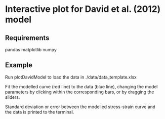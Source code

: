 # Interactive plot for David et al. (2012) model

## Requirements
pandas
matplotlib
numpy

## Example
Run plotDavidModel to load the data in ./data/data_template.xlsx

Fit the modelled curve (red line) to the data (blue line), changing the model parameters by clicking within the corresponding bars, or by dragging the sliders.

Standard deviation or error between the modelled stress-strain curve and the data is printed to the terminal.
